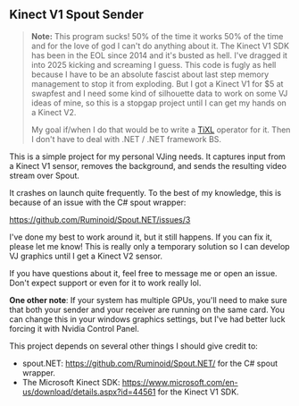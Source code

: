 ## Kinect V1 Spout Sender
>**Note:** This program sucks! 50% of the time it works 50% of the time and for the love of god I can't do anything about it.
>The Kinect V1 SDK has been in the EOL since 2014 and it's busted as hell. I've dragged it into 2025 kicking and screaming I guess.
>This code is fugly as hell because I have to be an absolute fascist about last step memory management to stop it from exploding.
>But I got a Kinect V1 for $5 at swapfest and I need some kind of silhouette data to work on some VJ ideas of mine, so this is a stopgap project until I can get my hands on a Kinect V2.
>
>My goal if/when I do that would be to write a [TiXL](https://www.tixl.app/) operator for it. Then I don't have to deal with .NET / .NET framework BS.

This is a simple project for my personal VJing needs.
It captures input from a Kinect V1 sensor, removes the background, and sends the resulting video stream over Spout.

It crashes on launch quite frequently. To the best of my knowledge, this is because of an issue with the C# spout wrapper:

https://github.com/Ruminoid/Spout.NET/issues/3

I've done my best to work around it, but it still happens. If you can fix it, please let me know!
This is really only a temporary solution so I can develop VJ graphics until I get a Kinect V2 sensor.

If you have questions about it, feel free to message me or open an issue. Don't expect support or even for it to work really lol.

**One other note**: If your system has multiple GPUs, you'll need to make sure that both your sender and your receiver are running on the same card.
You can change this in your windows graphics settings, but I've had better luck forcing it with Nvidia Control Panel.

This project depends on several other things I should give credit to:
- spout.NET: https://github.com/Ruminoid/Spout.NET/ for the C# spout wrapper.
- The Microsoft Kinect SDK: https://www.microsoft.com/en-us/download/details.aspx?id=44561 for the Kinect V1 SDK.
